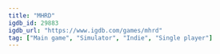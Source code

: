 ```yaml
---
title: "MHRD"
igdb_id: 29883
igdb_url: "https://www.igdb.com/games/mhrd"
tag: ["Main game", "Simulator", "Indie", "Single player"]
---
```

